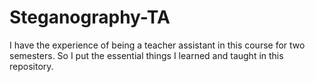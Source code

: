 # Steganography-TA
I have the experience of being a teacher assistant in this course for two semesters.
So I put the essential things I learned and taught in this repository.
